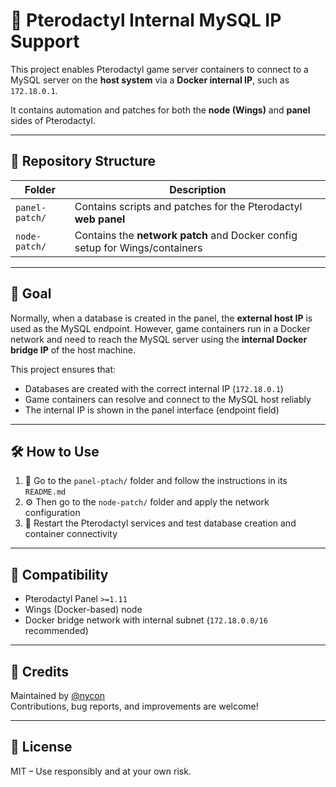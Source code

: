 
# 🧩 Pterodactyl Internal MySQL IP Support

This project enables Pterodactyl game server containers to connect to a MySQL server on the **host system** via a **Docker internal IP**, such as `172.18.0.1`.

It contains automation and patches for both the **node (Wings)** and **panel** sides of Pterodactyl.

---

## 📁 Repository Structure

| Folder         | Description                                                                 |
|----------------|-----------------------------------------------------------------------------|
| `panel-patch/`       | Contains scripts and patches for the Pterodactyl **web panel**             |
| `node-patch/`  | Contains the **network patch** and Docker config setup for Wings/containers |

---

## 🚀 Goal

Normally, when a database is created in the panel, the **external host IP** is used as the MySQL endpoint. However, game containers run in a Docker network and need to reach the MySQL server using the **internal Docker bridge IP** of the host machine.

This project ensures that:

- Databases are created with the correct internal IP (`172.18.0.1`)
- Game containers can resolve and connect to the MySQL host reliably
- The internal IP is shown in the panel interface (endpoint field)

---

## 🛠️ How to Use

1. 🔧 Go to the `panel-ptach/` folder and follow the instructions in its `README.md`
2. ⚙️ Then go to the `node-patch/` folder and apply the network configuration
3. 🧪 Restart the Pterodactyl services and test database creation and container connectivity

---

## 📎 Compatibility

- Pterodactyl Panel `>=1.11`
- Wings (Docker-based) node
- Docker bridge network with internal subnet (`172.18.0.0/16` recommended)

---

## 🧠 Credits

Maintained by [@nycon](https://github.com/nycon)  
Contributions, bug reports, and improvements are welcome!

---

## 📜 License

MIT – Use responsibly and at your own risk.
